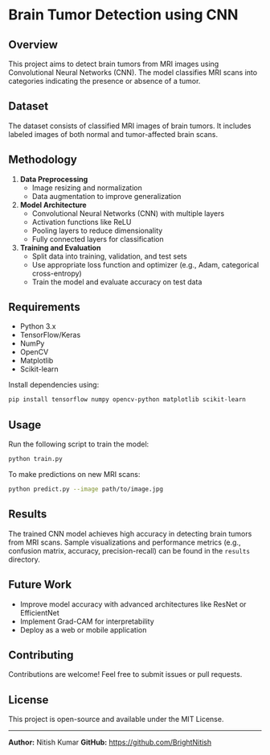 # Brain Tumor Detection using CNN

## Overview
This project aims to detect brain tumors from MRI images using Convolutional Neural Networks (CNN). The model classifies MRI scans into categories indicating the presence or absence of a tumor.

## Dataset
The dataset consists of classified MRI images of brain tumors. It includes labeled images of both normal and tumor-affected brain scans.

## Methodology
1. **Data Preprocessing**
   - Image resizing and normalization
   - Data augmentation to improve generalization
2. **Model Architecture**
   - Convolutional Neural Networks (CNN) with multiple layers
   - Activation functions like ReLU
   - Pooling layers to reduce dimensionality
   - Fully connected layers for classification
3. **Training and Evaluation**
   - Split data into training, validation, and test sets
   - Use appropriate loss function and optimizer (e.g., Adam, categorical cross-entropy)
   - Train the model and evaluate accuracy on test data

## Requirements
- Python 3.x
- TensorFlow/Keras
- NumPy
- OpenCV
- Matplotlib
- Scikit-learn

Install dependencies using:
```bash
pip install tensorflow numpy opencv-python matplotlib scikit-learn
```

## Usage
Run the following script to train the model:
```bash
python train.py
```
To make predictions on new MRI scans:
```bash
python predict.py --image path/to/image.jpg
```

## Results
The trained CNN model achieves high accuracy in detecting brain tumors from MRI scans. Sample visualizations and performance metrics (e.g., confusion matrix, accuracy, precision-recall) can be found in the `results` directory.

## Future Work
- Improve model accuracy with advanced architectures like ResNet or EfficientNet
- Implement Grad-CAM for interpretability
- Deploy as a web or mobile application

## Contributing
Contributions are welcome! Feel free to submit issues or pull requests.

## License
This project is open-source and available under the MIT License.

---
**Author:** Nitish Kumar
**GitHub:** https://github.com/BrightNitish

